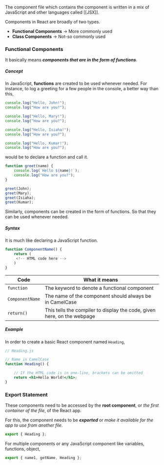 The component file which contains the component is written in a mix of JavaScript and other languages called [[JSX]].

Components in React are broadly of two types. 
* **Functional Components** → More commonly used  
* **Class Components** → Not-so commonly used

### Functional Components
It basically means ***components that are in the form of functions***.

##### Concept
In JavaScript, **functions** are created to be used whenever needed. 
For instance, to log a greeting for a few people in the console, a better way than this,
```js
console.log("Hello, John!");
console.log("How are you?");

console.log("Hello, Mary!");
console.log("How are you?");

console.log("Hello, Isiaha!");
console.log("How are you?");

console.log("Hello, Kumar!");
console.log("How are you?");
```

would be to declare a function and call it.
```js
function greet(name) {
	console.log(`Hello ${name}!`);
	console.log("How are you?");
}

greet(John);
greet(Mary);
greet(Isiaha);
greet(Kumar);
```

Similarly, components can be created in the form of functions. So that they can be used whenever needed.

##### Syntax
It is much like declaring a JavaScript function.
```jsx
function ComponentName() {
	return (
	 <!-- HTML code here -->
	)
}
```

| Code | What it means |
|--|--|
| `function` | The keyword to denote a functional component |
| `ComponentName` | The name of the component should always be in CamelCase |
| `return()` | This tells the compiler to display the code, given here, on the webpage |

##### Example
In order to create a basic React component named `Heading`,
```jsx
// Heading.js

// Name in CamelCase
function Heading() {

	// If the HTML code is in one-line, brackets can be omitted
	return <h1>Hello World!</h1>;
}
```

### Export Statement
These components need to be accessed by the **root component**, or *the first container of the file*, of the React app. 

For this, the component needs to be ***exported*** or *make it available for the app to use from another file*.
```jsx
export { Heading };
```

For multiple components or any JavaScript component like variables, functions, object,
```js
export { name1, getName, Heading };
```
